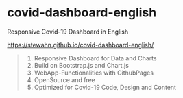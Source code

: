 # covid-dashboard-english
Responsive Covid-19 Dashboard in English

https://stewahn.github.io/covid-dashboard-english/

> 1. Responsive Dashboard for Data and Charts <br> 
> 2. Build on Bootstrap.js and Chart.js <br>
> 3. WebApp-Functionalities with GithubPages
> 4. OpenSource and free
> 5. Optimized for Covid-19 Code, Design and Content
